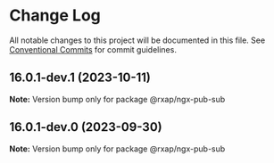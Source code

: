 # Change Log

All notable changes to this project will be documented in this file.
See [Conventional Commits](https://conventionalcommits.org) for commit guidelines.

## 16.0.1-dev.1 (2023-10-11)

**Note:** Version bump only for package @rxap/ngx-pub-sub

## 16.0.1-dev.0 (2023-09-30)

**Note:** Version bump only for package @rxap/ngx-pub-sub
